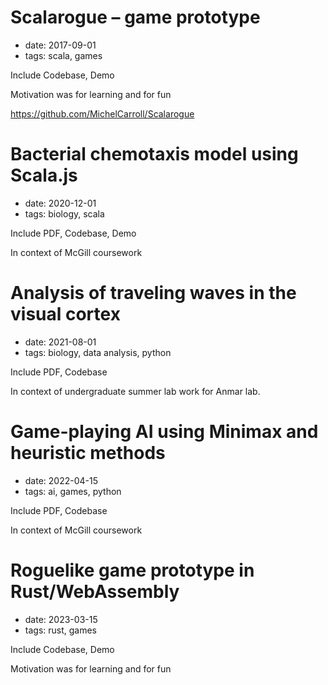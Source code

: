 


Scalarogue – game prototype
============
- date: 2017-09-01
- tags: scala, games

Include Codebase, Demo

Motivation was for learning and for fun

https://github.com/MichelCarroll/Scalarogue


Bacterial chemotaxis model using Scala.js
============
- date: 2020-12-01
- tags: biology, scala

Include PDF, Codebase, Demo 

In context of McGill coursework

Analysis of traveling waves in the visual cortex
============
- date: 2021-08-01
- tags: biology, data analysis, python

Include PDF, Codebase

In context of undergraduate summer lab work for Anmar lab.

Game-playing AI using Minimax and heuristic methods
============
- date: 2022-04-15
- tags: ai, games, python

Include PDF, Codebase

In context of McGill coursework

Roguelike game prototype in Rust/WebAssembly
============
- date: 2023-03-15
- tags: rust, games

Include Codebase, Demo

Motivation was for learning and for fun

